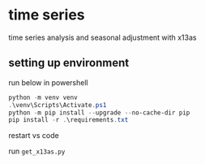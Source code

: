 # time series

time series analysis and seasonal adjustment with x13as

## setting up environment

run below in powershell

```powershell
python -m venv venv
.\venv\Scripts\Activate.ps1
python -m pip install --upgrade --no-cache-dir pip
pip install -r .\requirements.txt
```

restart vs code

run `get_x13as.py`